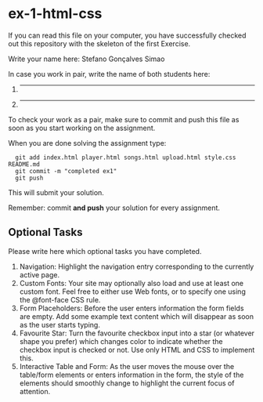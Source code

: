 # ex-1-html-css

If you can read this file on your computer, you have successfully checked out this repository with the skeleton of the first Exercise.

Write your name here: Stefano Gonçalves Simao

In case you work in pair, write the name of both students here: 

1. _________
2. _________

To check your work as a pair, make sure to commit and push this file as soon as you start working on the assignment.

When you are done solving the assignment type:

  ```
	git add index.html player.html songs.html upload.html style.css README.md
	git commit -m "completed ex1"
	git push
  ```

This will submit your solution.

Remember: commit __and push__ your solution for every assignment.

## Optional Tasks

Please write here which optional tasks you have completed.

1. Navigation: Highlight the navigation entry corresponding to the currently active page.
2. Custom Fonts: Your site may optionally also load and use at least one custom font. Feel free to either use Web fonts, or to specify one using the @font-face CSS rule.
3. Form Placeholders: Before the user enters information the form fields are empty. Add some example text content which will disappear as soon as the user starts typing.
4. Favourite Star: Turn the favourite checkbox input into a star (or whatever shape you prefer) which changes color to indicate whether the checkbox input is checked or not. Use only HTML and CSS to implement this.
5. Interactive Table and Form: As the user moves the mouse over the table/form elements or enters information in the form, the style of the elements should smoothly change to highlight the current focus of attention.
